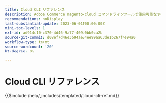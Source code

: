 ```yaml
---
title: Cloud CLI リファレンス
description: Adobe Commerce magento-cloud コマンドラインツールで使用可能なすべてのコマンド、引数およびオプションについて説明します。
recommendations: noDisplay
last-substantial-update: 2023-06-01T00:00:00Z
mini-toc-levels: 1
exl-id: ad914c10-c370-4d46-9a77-409c0bb0ca2b
source-git-commit: d08ef7d46e3b94ae54ee99aa63de1b267f4e94a0
workflow-type: tm+mt
source-wordcount: '20'
ht-degree: 0%

---
```


# Cloud CLI リファレンス

{{$include /help/_includes/templated/cloud-cli-ref.md}}

<!-- Last updated from includes: 2025-07-17 11:54:29 -->
